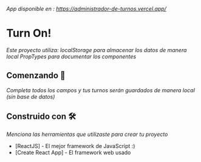 _App disponible en : https://administrador-de-turnos.vercel.app/_

# Turn On!

_Este proyecto utiliza:_
_localStorage para almacenar los datos de manera local_
_PropTypes para documentar los componentes_

## Comenzando 🚀

_Completa todos los campos y tus turnos serán guardados de manera local (sin base de datos)_


## Construido con 🛠️

_Menciona las herramientas que utilizaste para crear tu proyecto_

* [ReactJS] - El mejor framework de JavaScript :)
* [Create React App] - El framework web usado
